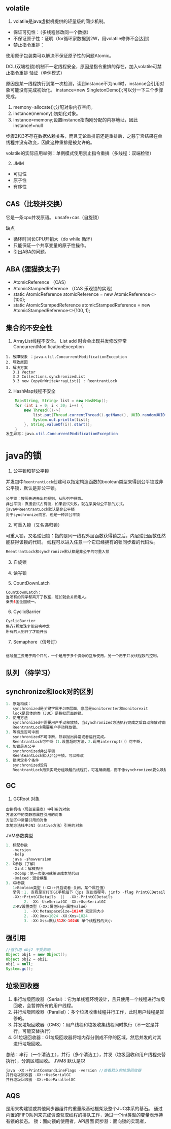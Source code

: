 ## volatile
1. volatile是java虚拟机提供的轻量级的同步机制。
 * 保证可见性：（多线程修改同一个数据）
 * 不保证原子性：证明（for循环家数据到2W，用volatile修饰不会达到）
 * 禁止指令重排：

使用原子包装类可以解决不保证原子性的问题Atomic。

DCL(双端检锁)机制不一定线程安全，原因是指令重排的存在，加入volatile可禁止指令重排
验证（单例模式）

原因是某一线程执行到第一次检测，读到instance不为null时，instance会引用对象可能没有完成初始化。
instance=new SingletonDemo();可以分一下三个步骤完成。
1. memony=allocate();分配对象内存空间。
2. instance(memony);初始化对象。
3. instance=memony;设置instance指向刚分配的内存地址，因此instance!=null

步骤2和3不存在数据依赖关系，而且无论重排前还是重排后，之慈宁宫结果在单线程并没有改变，因此这种重排是被允许的。
 
volatile的实际应用举例：单例模式使用禁止指令重排（多线程：双端检锁）

2. JMM 
  * 可见性
  * 原子性
  * 有序性 
  
## CAS（比较并交换）
它是一条cpu并发原语。 
unsafe+cas（自旋锁）

缺点
* 循环时间长CPU开销大（do while 循环）
* 只能保证一个共享变量的原子性操作。
* 引出ABA的问题。

## ABA (狸猫换太子)
* AtomicReference （CAS）
* AtomicStampedReference （CAS 乐观锁的实现）
* static AtomicReference<Integer> atomicReference = new AtomicReference<>(100);
* static AtomicStampedReference<Integer> atomicStampedReference = new AtomicStampedReference<>(100, 1);

## 集合的不安全性
1. ArrayList线程不安全。
List add 时会会出现并发修改异常
ConcurrentModificationException
```
1. 故障现象 ：java.util.ConcurrentModificationException
2. 导致原因
3. 解决方案
   3.1 Vector
   3.2 Collections.synchronizedList
   3.3 new CopyOnWriteArrayList() : ReentrantLock
```
2. HashMap线程不安全
```java
    Map<String, String> list = new HashMap();
    for (int i = 0; i < 30; i++) {
        new Thread(()->{
            list.put(Thread.currentThread().getName(), UUID.randomUUID().toString().substring(0, 8));
            System.out.println(list);
        }, String.valueOf(i)).start();
    }
发生异常：java.util.ConcurrentModificationException
```
# java的锁
1. 公平锁和非公平锁

并发包中```ReentrantLock```创建可以指定构造函数的boolean类型来得到公平锁或非公平锁，默认是非公平锁。
```
公平锁：按照先进先出的规则，从队列中获取。
非公平锁：直接尝试占有锁，如果尝试失败，就在采类似公平锁的方式。
java中ReentrantLock默认是非公平锁
对于synchronize而言，也是一种非公平锁
```
2. 可重入锁（又名递归锁）

可重入锁，又名递归锁：指的是同一线程外层函数获得锁之后，内层递归函数任然能获得该锁的代码。
线程可以进入任意一个它已经拥有的锁同步着的代码块。
```java
ReentrantLock和synchronize默认都是非公平的可重入锁
```
3. 自旋锁
4. 读写锁

5. CountDownLatch
```java
CountDownLatch：
当所有的同学都离开了教室，班长就会关闭走人。
秦灭6国全国统一。
```
6. CyclicBarrier
```
CyclicBarrier
集齐7颗龙珠才能召唤神龙
所有的人到齐了才能开会
```
7. Semaphore（信号灯）
```java

信号量主要用于两个目的，一个是用于多个资源的互斥使用，另一个用于并发线程数的控制。

```
## 队列 （待学习）

## synchronize和lock对的区别
```java
1. 原始构成：
   synchronized是关键字属于JVM层面，底层是monitorenter和monitorexit
   lock是具体的类（JUC）是挨批层面的锁。
2. 使用方法
   synchronized不需要用户手动释放锁，当synchronized方法执行完成之后自动释放对锁的占用
   ReentrantLock需要用户手动释放锁。
3. 等待是否可中断
   synchronized不可中断，除非抛出异常或者运行完成。
   ReentrantLock可中断（1.设置超时方法，2.调用interrupt()）可中断，
4. 加锁是否公平
   synchronized非公平锁
   ReenteantLock默认非公平锁，可以修改
5. 锁绑定多个条件
   synchronized没有
   ReentrantLock用来实现分组唤醒的线程们，可准确唤醒，而不像synchronized要么唤醒一个线程要么全部唤醒。
```
## GC
1. GCRoot 对象
```
虚拟机栈（局部变量表）中引用的对象
方法区中的类静态属性引用的对象
方法区中常量引用的对象
本地方法栈中JNI（native方法）引用的对象
```
JVM参数类型
```java
1. 标配参数
   -version
   -help
   java -showversion
2. X参数（了解）
   -Xint：解释执行
   -Xcomp：第一次使用就编译成本地代码
   -Xmixed：混合模型
3. XX参数
   1>Boolean类型（-XX:+开启或者-关闭，某个属性值）
   举例：1. 查看是否打印GC手机细节（jps 查到线程号，jinfo -flag PrintGCDetails 线程号）
   -XX:+PrintGCDetails  ||  -XX:-PrintGCDetails
        2. -XX:-UseSerialGC -XX:+UseSerialGC
   2>KV设置类型（-XX:属性key=属性value）
        1. -XX:MetaspaceSize=1024M 元空间大小
        2. -XX:Xmx=1024 -XX:Xms=1024
        3. -XX:Xss=默认512K~1024K 单个线程栈的大小
```

## 强引用
```java
//强引用 obj2 不受影响
Object obj1 = new Object();
Object obj2 = obi1;
obj1 = null;
System.gc();
```
## 垃圾回收器
1. 串行垃圾回收器（Serial）：它为单线程环境设计，且只使用一个线程进行垃圾回收，会暂停所有的用户线程。
2. 并行垃圾回收器（Parallel）：多个垃圾收集线程并行工作，此时用户线程是暂停的。
3. 并发垃圾回收器（CMS）：用户线程和垃圾收集线程同时执行（不一定是并行，可能交替执行）
4. G1垃圾回收器：G1垃圾回收器将堆内存分割成不停的区域，然后并发的对其进行垃圾回收。

总结：串行（一个清洁工），并行（多个清洁工），并发（垃圾回收和用户线程交替执行），分割区域回收。 JVM8 默认是G!
```java
java -XX:+PrintCommandLineFlags -version //查看默认的垃圾回收器
并行垃圾回收器 -XX:+UseSerialGC
并行垃圾回收器 -XX:+UseParallelGC
```
## AQS
是用来构建锁或其他同步器组件的重量级基础框架及整个JUC体系的基石。
通过内置的FIFO队列来完成资源获取线程的排队工作，通过一个int类型的变量表示持有锁的状态。
锁：面向锁的使用者，APi层面
同步器：面向锁的实现者，


